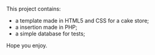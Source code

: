 This project contains:
* a template made in HTML5 and CSS for a cake store;
* a insertion made in PHP;
* a simple database for tests;

Hope you enjoy.


